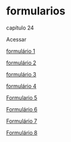 # formularios
capítulo 24


<p>
Acessar
</p>
<p> <a href="https://gabigg03.github.io/formularios/form001.html" target="_blank">formulário 1</a>
</p>
<p> <a href="https://gabigg03.github.io/formularios/form002.html" target="_blank">formulário 2</a>
</p>
<p> <a href="https://gabigg03.github.io/formularios/form003.html" target="_blank">formulário 3</a>
</p>
<p> <a href="https://gabigg03.github.io/formularios/form004.html" target="_blank">formulário 4</a>
</p>
<p> <a href="https://gabigg03.github.io/formularios/form005.html" target="_blank">Formulario 5</a>
</p>
<p> <a href="https://gabigg03.github.io/formularios/form006.html" target="_blank">Formulário 6</a> </p>
 
<p> <a href="https://gabigg03.github.io/formularios/form007.html" target="_blank">Formulário 7</a> </p>
 
<p> <a href="https://gabigg03.github.io/formularios/form008.html" target="_blank">Formulário 8</a> </p>
 

